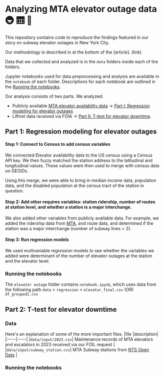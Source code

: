 
# Analyzing MTA elevator outage data 🚇 🛗 🚧

This repository contains code to reproduce the findings featured in our story on subway elevator outages in New York City.

Our methodology is described in at the bottom of the [article]. (link)

Data that we collected and analyzed is in the `data` folders inside each of the folders. 

Jupyter notebooks used for data preprocessing and analysis are available in the `notebook` of each folder. Descriptions for each notebook are outlined in the [Running the notebooks](#running-the-notebooks).

Our analysis consists of two parts. We analyzed: 
* Publicly available [MTA elevator availability data](https://metrics.mta.info/?subway/elevatorescalatoravailability) &rarr; [Part I: Regression modeling for elevator outages](#part-1-regression-modeling-for-elevator-outages)  
* Liftnet data received via FOIA &rarr; [Part II: T-test for elevator downtime](#part-2-t-test-for-elevator-downtime). 


## Part 1: Regression modeling for elevator outages

#### Step 1: Connect to Census to add census variables

We connected Elevator availability data to the US census using a Census API key. We then fuzzy matched the station address to the latitudinal and longitudinal values. These values were then used to merge with census data on GEOIDs.

Using this merge, we were able to bring in median income data, population data, and the disabled population at the census tract of the station in question.

#### Step 2: Add other requires variables: station ridership, number of routes at station level, and whether a station is a major interchange.

We also added other variables from publicly available data. For example, we added the ridership data from [MTA](https://new.mta.info/agency/new-york-city-transit/subway-bus-ridership-2022), and route data, and determined if the station was a major interchange (number of subway lines > 2).

#### Step 3: Run regression models

We used multivariable regression models to see whether the variables we added were determinant of the number of elevator outages at the station and the elevator level.

### Running the notebooks

The `elevator outage` folder contains `notebook.ipynb`, which uses data from the following path `data` > `regression` > `elevator_final.csv` (OR) `df_grouped1.csv`

## Part 2: T-test for elevator downtime

### Data
Here's an explanation of some of the more important files.
|file |description|
|:----|:----|
|`data/input/2023.csv`| Maintenance records of MTA elevators and escalators in 2023 received via our FOIL request |
|`data/input/subway_station.csv`| MTA Subway stations from [NTS Open Data](https://data.ny.gov/Transportation/MTA-Subway-Stations/39hk-dx4f/about_data) |

### Running the notebooks




